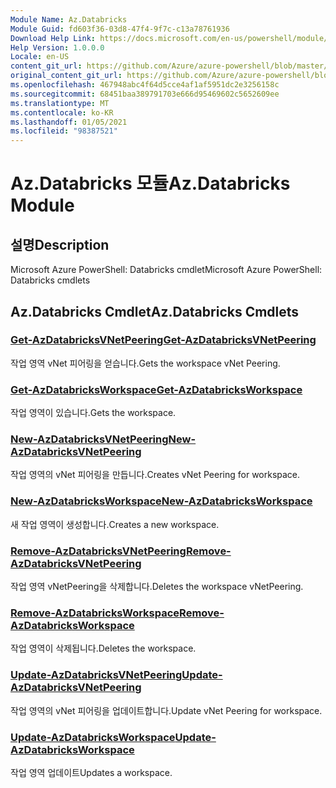```yaml
---
Module Name: Az.Databricks
Module Guid: fd603f36-03d8-47f4-9f7c-c13a78761936
Download Help Link: https://docs.microsoft.com/en-us/powershell/module/az.databricks
Help Version: 1.0.0.0
Locale: en-US
content_git_url: https://github.com/Azure/azure-powershell/blob/master/src/Databricks/help/Az.Databricks.md
original_content_git_url: https://github.com/Azure/azure-powershell/blob/master/src/Databricks/help/Az.Databricks.md
ms.openlocfilehash: 467948abc4f64d5cce4af1af5951dc2e3256158c
ms.sourcegitcommit: 68451baa389791703e666d95469602c5652609ee
ms.translationtype: MT
ms.contentlocale: ko-KR
ms.lasthandoff: 01/05/2021
ms.locfileid: "98387521"
---
```

# <span data-ttu-id="0e96b-101">Az.Databricks 모듈</span><span class="sxs-lookup"><span data-stu-id="0e96b-101">Az.Databricks Module</span></span>
## <span data-ttu-id="0e96b-102">설명</span><span class="sxs-lookup"><span data-stu-id="0e96b-102">Description</span></span>
<span data-ttu-id="0e96b-103">Microsoft Azure PowerShell: Databricks cmdlet</span><span class="sxs-lookup"><span data-stu-id="0e96b-103">Microsoft Azure PowerShell: Databricks cmdlets</span></span>

## <span data-ttu-id="0e96b-104">Az.Databricks Cmdlet</span><span class="sxs-lookup"><span data-stu-id="0e96b-104">Az.Databricks Cmdlets</span></span>
### [<span data-ttu-id="0e96b-105">Get-AzDatabricksVNetPeering</span><span class="sxs-lookup"><span data-stu-id="0e96b-105">Get-AzDatabricksVNetPeering</span></span>](Get-AzDatabricksVNetPeering.md)
<span data-ttu-id="0e96b-106">작업 영역 vNet 피어링을 얻습니다.</span><span class="sxs-lookup"><span data-stu-id="0e96b-106">Gets the workspace vNet Peering.</span></span>

### [<span data-ttu-id="0e96b-107">Get-AzDatabricksWorkspace</span><span class="sxs-lookup"><span data-stu-id="0e96b-107">Get-AzDatabricksWorkspace</span></span>](Get-AzDatabricksWorkspace.md)
<span data-ttu-id="0e96b-108">작업 영역이 있습니다.</span><span class="sxs-lookup"><span data-stu-id="0e96b-108">Gets the workspace.</span></span>

### [<span data-ttu-id="0e96b-109">New-AzDatabricksVNetPeering</span><span class="sxs-lookup"><span data-stu-id="0e96b-109">New-AzDatabricksVNetPeering</span></span>](New-AzDatabricksVNetPeering.md)
<span data-ttu-id="0e96b-110">작업 영역의 vNet 피어링을 만듭니다.</span><span class="sxs-lookup"><span data-stu-id="0e96b-110">Creates vNet Peering for workspace.</span></span>

### [<span data-ttu-id="0e96b-111">New-AzDatabricksWorkspace</span><span class="sxs-lookup"><span data-stu-id="0e96b-111">New-AzDatabricksWorkspace</span></span>](New-AzDatabricksWorkspace.md)
<span data-ttu-id="0e96b-112">새 작업 영역이 생성합니다.</span><span class="sxs-lookup"><span data-stu-id="0e96b-112">Creates a new workspace.</span></span>

### [<span data-ttu-id="0e96b-113">Remove-AzDatabricksVNetPeering</span><span class="sxs-lookup"><span data-stu-id="0e96b-113">Remove-AzDatabricksVNetPeering</span></span>](Remove-AzDatabricksVNetPeering.md)
<span data-ttu-id="0e96b-114">작업 영역 vNetPeering을 삭제합니다.</span><span class="sxs-lookup"><span data-stu-id="0e96b-114">Deletes the workspace vNetPeering.</span></span>

### [<span data-ttu-id="0e96b-115">Remove-AzDatabricksWorkspace</span><span class="sxs-lookup"><span data-stu-id="0e96b-115">Remove-AzDatabricksWorkspace</span></span>](Remove-AzDatabricksWorkspace.md)
<span data-ttu-id="0e96b-116">작업 영역이 삭제됩니다.</span><span class="sxs-lookup"><span data-stu-id="0e96b-116">Deletes the workspace.</span></span>

### [<span data-ttu-id="0e96b-117">Update-AzDatabricksVNetPeering</span><span class="sxs-lookup"><span data-stu-id="0e96b-117">Update-AzDatabricksVNetPeering</span></span>](Update-AzDatabricksVNetPeering.md)
<span data-ttu-id="0e96b-118">작업 영역의 vNet 피어링을 업데이트합니다.</span><span class="sxs-lookup"><span data-stu-id="0e96b-118">Update vNet Peering for workspace.</span></span>

### [<span data-ttu-id="0e96b-119">Update-AzDatabricksWorkspace</span><span class="sxs-lookup"><span data-stu-id="0e96b-119">Update-AzDatabricksWorkspace</span></span>](Update-AzDatabricksWorkspace.md)
<span data-ttu-id="0e96b-120">작업 영역 업데이트</span><span class="sxs-lookup"><span data-stu-id="0e96b-120">Updates a workspace.</span></span>

